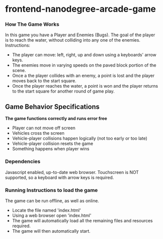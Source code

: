 # frontend-nanodegree-arcade-game

### How The Game Works
In this game you have a Player and Enemies (Bugs). The goal of the player is to reach the water, without colliding into any one of the enemies.
Instructions:
* The player can move: left, right, up and down using a keyboards' arrow keys. 
* The enemies move in varying speeds on the paved block portion of the scene. 
* Once a the player collides with an enemy, a point is lost and the player moves back to the start square. 
* Once the player reaches the water, a point is won and the player returns to the start square for another round of game play.

## Game Behavior Specifications

**The game functions correctly and runs error free**
* Player can not move off screen
* Vehicles cross the screen
* Vehicle-player collisions happen logically (not too early or too late)
* Vehicle-player collision resets the game
* Something happens when player wins

### Dependencies

Javascript enabled, up-to-date web browser. Touchscreen is NOT supported, so a keyboard with arrow keys is required.

### Running Instructions to load the game

The game can be run offline, as well as online.
* Locate the file named 'index.html'
* Using a web browser open 'index.html' 
* The game will automatically load all the remaining files and resources required.
* The game will then automatically start.
